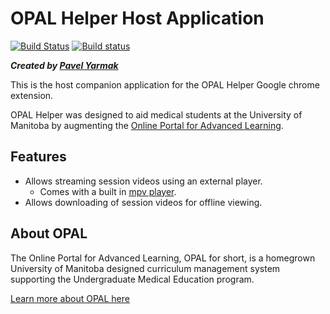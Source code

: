 # OPAL Helper Host Application
[![Build Status](https://travis-ci.org/pyarmak/OPAL-Helper-Host.svg?branch=master)](https://travis-ci.org/pyarmak/OPAL-Helper-Host)
[![Build status](https://ci.appveyor.com/api/projects/status/r4cjnllk80evhhhx/branch/master?svg=true)](https://ci.appveyor.com/project/pyarmak/opal-helper-host/branch/master)

__*Created by [Pavel Yarmak](http://pavel.yarmak.me/)*__

This is the host companion application for the OPAL Helper Google chrome extension.

OPAL Helper was designed to aid medical students at the University of Manitoba
by augmenting the [Online Portal for Advanced Learning](https://opal.med.umanitoba.ca).

## Features

- Allows streaming session videos using an external player.
    - Comes with a built in [mpv player](https://mpv.io/).
- Allows downloading of session videos for offline viewing.

## About OPAL
The Online Portal for Advanced Learning, OPAL for short, is a homegrown
University of Manitoba designed curriculum management system supporting
the Undergraduate Medical Education program.

[Learn more about OPAL here](http://umanitoba.ca/faculties/health_sciences/medicine/opal/OPAL.html)

